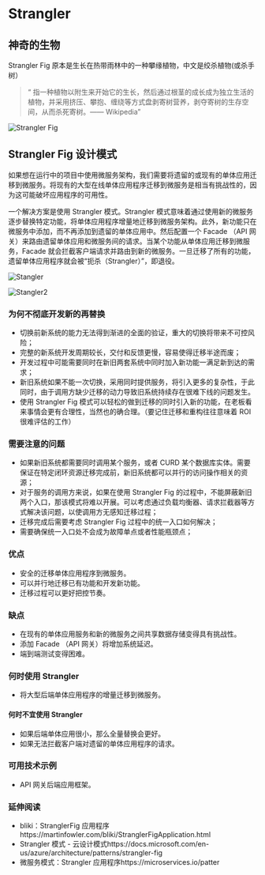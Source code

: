 # Strangler

## 神奇的生物

Strangler Fig 原本是生长在热带雨林中的一种攀缘植物，中文是绞杀植物(或杀手树）

> “ 指一种植物以附生来开始它的生长，然后通过根茎的成长成为独立生活的植物，并采用挤压、攀抱、缠绕等方式盘剥寄树营养，剥夺寄树的生存空间，从而杀死寄树。—— Wikipedia”

![Strangler Fig](https://pic4.zhimg.com/80/v2-ee1e1a3b94a7ac5d7df4aaea86278087_720w.webp)

## Strangler Fig 设计模式

如果想在运行中的项目中使用微服务架构，我们需要将遗留的或现有的单体应用迁移到微服务。将现有的大型在线单体应用程序迁移到微服务是相当有挑战性的，因为这可能破坏应用程序的可用性。

一个解决方案是使用 Strangler 模式。Strangler 模式意味着通过使用新的微服务逐步替换特定功能，将单体应用程序增量地迁移到微服务架构。此外，新功能只在微服务中添加，而不再添加到遗留的单体应用中。然后配置一个 Facade （API 网关）来路由遗留单体应用和微服务间的请求。当某个功能从单体应用迁移到微服务，Facade 就会拦截客户端请求并路由到新的微服务。一旦迁移了所有的功能，遗留单体应用程序就会被“扼杀（Strangler）”，即退役。

![Stangler](https://pic1.zhimg.com/80/v2-7cfa78b8a5248d5da38c4982e4b5c942_720w.webp?source=1940ef5c)

![Stangler2](https://pic1.zhimg.com/80/v2-190d130e64d2abd8f092f74bd30b8f44_720w.webp)

### 为何不彻底开发新的再替换

- 切换前新系统的能力无法得到渐进的全面的验证，重大的切换将带来不可控风险；
- 完整的新系统开发周期较长，交付和反馈更慢，容易使得迁移半途而废；
- 开发过程中可能需要同时在新旧两套系统中同时加入新功能一满足新到达的需求；
- 新旧系统如果不能一次切换，采用同时提供服务，将引入更多的复杂性，于此同时，由于调用方缺少迁移的动力导致旧系统持续存在很难下线的问题发生。
- 使用 Strangler Fig 模式可以轻松的做到迁移的同时引入新的功能，在老板看来事情会更有合理性，当然也的确合理。（要记住迁移和重构往往意味着 ROI 很难评估的工作）

### 需要注意的问题

- 如果新旧系统都需要同时调用某个服务，或者 CURD 某个数据库实体。需要保证在特定闭环资源迁移完成前，新旧系统都可以并行的访问操作相关的资源；
- 对于服务的调用方来说，如果在使用 Strangler Fig 的过程中，不能屏蔽新旧两个入口，那该模式将难以开展。可以考虑通过负载均衡器、请求拦截器等方式解决该问题，以使调用方无感知迁移过程；
- 迁移完成后需要考虑 Strangler Fig 过程中的统一入口如何解决；
- 需要确保统一入口处不会成为故障单点或者性能瓶颈点；

### 优点

- 安全的迁移单体应用程序到微服务。
- 可以并行地迁移已有功能和开发新功能。
- 迁移过程可以更好把控节奏。

### 缺点

- 在现有的单体应用服务和新的微服务之间共享数据存储变得具有挑战性。
- 添加 Facade （API 网关）将增加系统延迟。
- 端到端测试变得困难。

### 何时使用 Strangler

- 将大型后端单体应用程序的增量迁移到微服务。

#### 何时不宜使用 Strangler

- 如果后端单体应用很小，那么全量替换会更好。
- 如果无法拦截客户端对遗留的单体应用程序的请求。

### 可用技术示例

- API 网关后端应用框架。

### 延伸阅读

- bliki：StranglerFig 应用程序https://martinfowler.com/bliki/StranglerFigApplication.html
- Strangler 模式 - 云设计模式https://docs.microsoft.com/en-us/azure/architecture/patterns/strangler-fig
- 微服务模式：Strangler 应用程序https://microservices.io/patter
